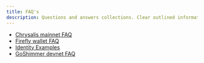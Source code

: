 ```yaml
---
title: FAQ's
description: Questions and answers collections. Clear outlined information for the most common questions around IOTA.
---
```


- [Chrysalis mainnet FAQ](/introduction/explanations/faq/)
- [Firefly wallet FAQ](/use/wallets/firefly/faq-and-troubleshooting)
- [Identity Examples](/identity.rs/faq/)
- [GoShimmer devnet FAQ](/goshimmer/faq/)
